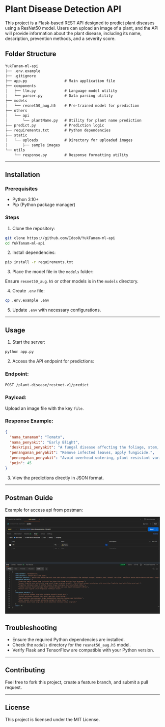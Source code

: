 
# Plant Disease Detection API

This project is a Flask-based REST API designed to predict plant diseases using a ResNet50 model. Users can upload an image of a plant, and the API will provide information about the plant disease, including its name, description, prevention methods, and a severity score.


## Folder Structure

```
YukTanam-ml-api
├── .env.example
├── .gitignore
├── app.py                 # Main application file
├── components
│   ├── llm.py             # Language model utility
│   └── parser.py          # Data parsing utility
├── models
│   └── resnet50_aug.h5    # Pre-trained model for prediction
├── others
│   └── api
│       └── plantName.py   # Utility for plant name prediction
├── predict.py             # Prediction logic
├── requirements.txt       # Python dependencies
├── static
│   └── uploads            # Directory for uploaded images
│       ├── sample images
└── utils
    └── response.py        # Response formatting utility

```

---

## Installation

### Prerequisites

- Python 3.10+
- Pip (Python package manager)

### Steps

1. Clone the repository:

```bash
git clone https://github.com/Idoo0/YukTanam-ml-api
cd YukTanam-ml-api
```

2. Install dependencies:

```bash
pip install -r requirements.txt
```

3. Place the model file in the `models` folder:

Ensure `resnet50_aug.h5` or other models is in the `models` directory.

4. Create `.env` file:

```bash
cp .env.example .env
```

5. Update `.env` with necessary configurations.

---

## Usage

1. Start the server:

```bash
python app.py
```

2. Access the API endpoint for predictions:

### Endpoint:

`POST /plant-disease/restnet-v1/predict`

### Payload:

Upload an image file with the key `file`.

### Response Example:

```json
{
  "nama_tanaman": "Tomato",
  "nama_penyakit": "Early Blight",
  "deskripsi_penyakit": "A fungal disease affecting the foliage, stem, and fruit.",
  "penanganan_penyakit": "Remove infected leaves, apply fungicide.",
  "pencegahan_penyakit": "Avoid overhead watering, plant resistant varieties.",
  "poin": 45
}
```

3. View the predictions directly in JSON format.

---

## Postman Guide
Example for access api from postman:

![example](images/postman-guide.png)

## Troubleshooting

- Ensure the required Python dependencies are installed.
- Check the `models` directory for the `resnet50_aug.h5` model.
- Verify Flask and TensorFlow are compatible with your Python version.

---

## Contributing

Feel free to fork this project, create a feature branch, and submit a pull request.

---


## License

This project is licensed under the MIT License.
